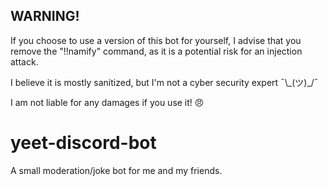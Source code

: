 ## WARNING!
If you choose to use a version of this bot for yourself, I advise that you remove the "!!namify" command, as it is a potential risk for an injection attack.

I believe it is mostly sanitized, but I'm not a cyber security expert ¯\\\_(ツ)_/¯

I am not liable for any damages if you use it! 😠

# yeet-discord-bot
A small moderation/joke bot for me and my friends.
